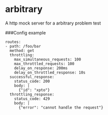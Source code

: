 # arbitrary
A http mock server for a arbitrary problem test

###Config example

    routes:
    - path: /foo/bar
      method: get
      throttling:
        max_simultaneous_requests: 100
        max_throttled_requests: 100
        delay_on_response: 200ms
        delay_on_throttled_response: 10s
      successful_response:
        status_code: 200
        body: |
          {"id": "xpto"}
      throttling_response:
        status_code: 429
        body: |
          {"error": "cannot handle the request"}